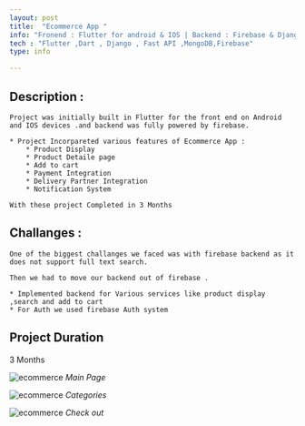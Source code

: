 ```yaml
---
layout: post
title:  "Ecommerce App "
info: "Fronend : Flutter for android & IOS | Backend : Firebase & Django RestAPI "
tech : "Flutter ,Dart , Django , Fast API ,MongoDB,Firebase"
type: info

---
```


## Description :

    Project was initially built in Flutter for the front end on Android and IOS devices .and backend was fully powered by firebase.

    * Project Incorpareted various features of Ecommerce App :
        * Product Display
        * Product Detaile page 
        * Add to cart
        * Payment Integration
        * Delivery Partner Integration
        * Notification System
    
    With these project Completed in 3 Months





## Challanges : 

    One of the biggest challanges we faced was with firebase backend as it does not support full text search.

    Then we had to move our backend out of firebase .
    
    * Implemented backend for Various services like product display ,search and add to cart
    * For Auth we used firebase Auth system




## Project Duration 

3 Months    
 
 
![ecommerce](assets/img/project-images/ecom.jpeg "Image 1 Title")
*Main Page*

![ecommerce](assets/img/project-images/ecom1.jpeg "Image 2 Title")
*Categories*

![ecommerce](assets/img/project-images/ecom2.jpeg "Image 3 Title")
*Check out*